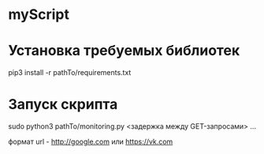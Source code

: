 # myScript

# Установка требуемых библиотек
pip3 install -r pathTo/requirements.txt

# Запуск скрипта
sudo python3 pathTo/monitoring.py <задержка между GET-запросами> <url1> <url2> ...
  
формат url - http://google.com или https://vk.com

